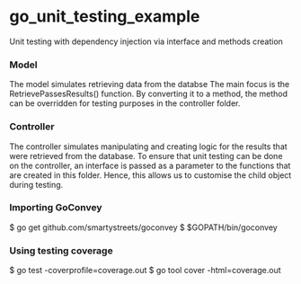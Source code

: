 # go_unit_testing_example
Unit testing with dependency injection via interface and methods creation

### Model
The model simulates retrieving data from the databse
The main focus is the RetrievePassesResults() function. By converting it to a method, the method can be overridden for testing purposes in the controller folder.

### Controller
The controller simulates manipulating and creating logic for the results that were retrieved from the database.
To ensure that unit testing can be done on the controller, an interface is passed as a parameter to the functions that are created in this folder. Hence, this allows us to customise the child object during testing. 

### Importing GoConvey
$ go get github.com/smartystreets/goconvey
$ $GOPATH/bin/goconvey

### Using testing coverage
$ go test -coverprofile=coverage.out
$ go tool cover -html=coverage.out
